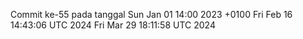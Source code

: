 Commit ke-55 pada tanggal Sun Jan 01 14:00 2023 +0100
Fri Feb 16 14:43:06 UTC 2024
Fri Mar 29 18:11:58 UTC 2024
